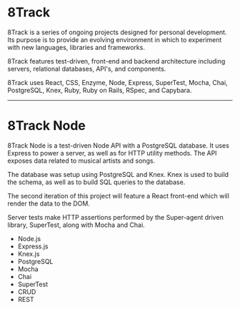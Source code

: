 # 8Track  

8Track is a series of ongoing projects designed for personal development. Its purpose is to provide an evolving environment in which to experiment with new languages, libraries and frameworks.

8Track features test-driven, front-end and backend architecture including servers, relational databases, API's, and components.

8Track uses React, CSS, Enzyme, Node, Express, SuperTest, Mocha, Chai, PostgreSQL, Knex, Ruby, Ruby on Rails, RSpec, and Capybara.

-----

# 8Track Node

8Track Node is a test-driven Node API with a PostgreSQL database. It uses Express to power a server, as well as for HTTP utility methods. The API exposes data related to musical artists and songs.

The database was setup using PostgreSQL and Knex. Knex is used to build the schema, as well as to build SQL queries to the database.

The second iteration of this project will feature a React front-end which will render the data to the DOM.

Server tests make HTTP assertions performed by the Super-agent driven library, SuperTest, along with Mocha and Chai.

* Node.js
* Express.js
* Knex.js
* PostgreSQL
* Mocha
* Chai
* SuperTest
* CRUD
* REST
